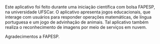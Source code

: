Este aplicativo foi feito durante uma iniciação científica com bolsa FAPESP, na universidade UFSCar. O aplicativo apresenta jogos educacionais, que interage com usuários para responder operações matemáticas, de língua portuguesa e um jogo de advinhação de animais. Tal aplicativo também realiza o reconhecimento de imagens por meio de serviços em nuvem.

Agradecimentos a FAPESP. 
